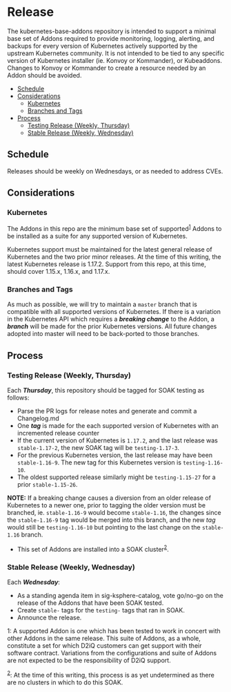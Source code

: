 # Release

The kubernetes-base-addons repository is intended to support a minimal base set of Addons required to provide monitoring, logging, alerting, and backups for every version of Kubernetes actively supported by the upstream Kubernetes community.
It is not intended to be tied to any specific version of Kubernetes installer (ie. Konvoy or Kommander), or Kubeaddons.
Changes to Konvoy or Kommander to create a resource needed by an Addon should be avoided.

- [Schedule](#schedule)
- [Considerations](#considerations)
  - [Kubernetes](#kubernetes)
  - [Branches and Tags](#branches-and-tags)
- [Process](#process)
  - [Testing Release (Weekly, Thursday)](#testing-release-weekly-thursday)
  - [Stable Release (Weekly, Wednesday)](#stable-release-weekly-wednesday)

## Schedule

Releases should be weekly on Wednesdays, or as needed to address CVEs.

## Considerations

### Kubernetes

The Addons in this repo are the minimum base set of supported<sup>[1](#footnote1)</sup> Addons to be installed as a suite for any supported version of Kubernetes.

Kubernetes support must be maintained for the latest general release of Kubernetes and the two prior minor releases.
At the time of this writing, the latest Kubernetes release is 1.17.2.
Support from this repo, at this time, should cover 1.15.x, 1.16.x, and 1.17.x.

### Branches and Tags

As much as possible, we will try to maintain a `master` branch that is compatible with all supported versions of Kubernetes.
If there is a variation in the Kubernetes API which requires a _**breaking change**_ to the Addon, a _**branch**_ will be made for the prior Kubernetes versions.
All future changes adopted into master will need to be back-ported to those branches.

## Process

### Testing Release (Weekly, Thursday)

Each _**Thursday**_, this repository should be tagged for SOAK testing as follows:

- Parse the PR logs for release notes and generate and commit a Changelog.md
- One _**tag**_ is made for the each supported version of Kubernetes with an incremented release counter
- If the current version of Kubernetes is `1.17.2`, and the last release was `stable-1.17-2`, the new SOAK tag will be `testing-1.17-3`.
- For the previous Kubernetes version, the last release may have been `stable-1.16-9`. The new tag for this Kubernetes version is `testing-1.16-10`.
- The oldest supported release similarly might be `testing-1.15-27` for a prior `stable-1.15-26`.

**NOTE:** If a breaking change causes a diversion from an older release of Kubernetes to a newer one, prior to tagging the older version must be branched, ie. `stable-1.16-9` would become `stable-1.16`, the changes since the `stable-1.16-9` tag would be merged into this branch, and the new _tag_ would still be `testing-1.16-10` but pointing to the last change on the `stable-1.16` branch.

- This set of Addons are installed into a SOAK cluster<sup>[2](#footnote2)</sup>.

### Stable Release (Weekly, Wednesday)

Each _**Wednesday**_:

- As a standing agenda item in sig-ksphere-catalog, vote go/no-go on the release of the Addons that have been SOAK tested.
- Create `stable-` tags for the `testing-` tags that ran in SOAK.
- Announce the release.

<a name="footnote1">1</a>: A supported Addon is one which has been tested to work in concert with other Addons in the same release. This suite of Addons, as a whole, constitute a set for which D2iQ customers can get support with their software contract. Variations from the configurations and suite of Addons are not expected to be the responsibility of D2iQ support.

<sup>[2](#footnote2)</sup>: At the time of this writing, this process is as yet undetermined as there are no clusters in which to do this SOAK.
